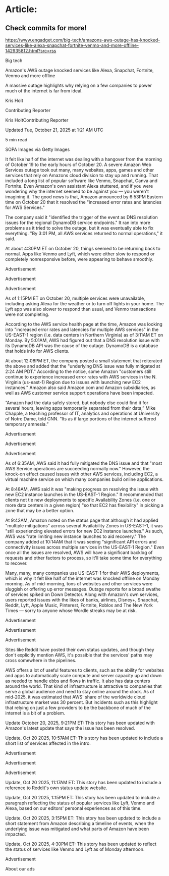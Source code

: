 # Article:

## Check commits for more!
https://www.engadget.com/big-tech/amazons-aws-outage-has-knocked-services-like-alexa-snapchat-fortnite-venmo-and-more-offline-142935812.html?src=rss

Big tech

Amazon's AWS outage knocked services like Alexa, Snapchat, Fortnite, Venmo and more offline

A massive outage highlights why relying on a few companies to power much of the internet is far from ideal.

Kris Holt

Contributing Reporter

Kris HoltContributing Reporter

Updated Tue, October 21, 2025 at 1:21 AM UTC

5 min read

SOPA Images via Getty Images

It felt like half of the internet was dealing with a hangover from the morning of October 19 to the early hours of October 20. A severe Amazon Web Services outage took out many, many websites, apps, games and other services that rely on Amazons cloud division to stay up and running. That included a long list of popular software like Venmo, Snapchat, Canva and Fortnite. Even Amazon's own assistant Alexa stuttered, and if you were wondering why the internet seemed to be against you — you weren't imagining it. The good news is that, Amazon announced by 6:53PM Eastern time on October 20 that it resolved the "increased error rates and latencies for AWS Services."

The company said it "identified the trigger of the event as DNS resolution issues for the regional DynamoDB service endpoints." It ran into more problems as it tried to solve the outage, but it was eventually able to fix everything. "By 3:01 PM, all AWS services returned to normal operations," it said.

At about 4:30PM ET on October 20, things seemed to be returning back to normal. Apps like Venmo and Lyft, which were either slow to respond or completely nonresponsive before, were appearing to behave smoothly.

Advertisement

Advertisement

Advertisement

As of 1:15PM ET on October 20, multiple services were unavailable, including asking Alexa for the weather or to turn off lights in your home. The Lyft app was also slower to respond than usual, and Venmo transactions were not completing.

According to the AWS service health page at the time, Amazon was looking into "increased error rates and latencies for multiple AWS services" in the US-EAST-1 region (i.e. data centers in Northern Virginia) as of 3:11AM ET on Monday. By 5:01AM, AWS had figured out that a DNS resolution issue with its DynamoDB API was the cause of the outage. DynamoDB is a database that holds info for AWS clients.

At about 12:08PM ET, the company posted a small statement that reiterated the above and added that the "underlying DNS issue was fully mitigated at 2:24 AM PDT." According to the notice, some Amazon "customers still continue to experience increased error rates with AWS services in the N. Virginia (us-east-1) Region due to issues with launching new EC2 instances." Amazon also said Amazon.com and Amazon subsidiaries, as well as AWS customer service support operations have been impacted.

“Amazon had the data safely stored, but nobody else could find it for several hours, leaving apps temporarily separated from their data,” Mike Chapple, a teaching professor of IT, analytics and operations at University of Notre Dame, told CNN. “Its as if large portions of the internet suffered temporary amnesia.”

Advertisement

Advertisement

Advertisement

As of 6:35AM, AWS said it had fully mitigated the DNS issue and that "most AWS Service operations are succeeding normally now." However, the knock-on effect caused issues with other AWS services, including EC2, a virtual machine service on which many companies build online applications.

At 8:48AM, AWS said it was "making progress on resolving the issue with new EC2 instance launches in the US-EAST-1 Region." It recommended that clients not tie new deployments to specific Availability Zones (i.e. one or more data centers in a given region) "so that EC2 has flexibility" in picking a zone that may be a better option.

At 9:42AM, Amazon noted on the status page that although it had applied "multiple mitigations" across several Availability Zones in US-EAST-1, it was "still experiencing elevated errors for new EC2 instance launches." As such, AWS was "rate limiting new instance launches to aid recovery." The company added at 10:14AM that it was seeing "significant API errors and connectivity issues across multiple services in the US-EAST-1 Region." Even once all the issues are resolved, AWS will have a significant backlog of requests and other factors to process, so it'll take some time for everything to recover.

Many, many, many companies use US-EAST-1 for their AWS deployments, which is why it felt like half of the internet was knocked offline on Monday morning. As of mid-morning, tons of websites and other services were sluggish or offering up error messages. Outage reports for a broad swathe of services spiked on Down Detector. Along with Amazon's own services, users reported issues with the likes of banks, airlines, Disney+, Snapchat, Reddit, Lyft, Apple Music, Pinterest, Fortnite, Roblox and The New York Times — sorry to anyone whose Wordle streaks may be at risk.

Advertisement

Advertisement

Advertisement

Sites like Reddit have posted their own status updates, and though they don't explicitly mention AWS, it's possible that the services' paths may cross somewhere in the pipelines.

AWS offers a lot of useful features to clients, such as the ability for websites and apps to automatically scale compute and server capacity up and down as needed to handle ebbs and flows in traffic. It also has data centers around the world. That kind of infrastructure is attractive to companies that serve a global audience and need to stay online around the clock. As of mid-2025, it was estimated that AWS' share of the worldwide cloud infrastructure market was 30 percent. But incidents such as this highlight that relying on just a few providers to be the backbone of much of the internet is a bit of a problem.

Update October 20, 2025, 9:21PM ET: This story has been updated with Amazon's latest update that says the issue has been resolved.

Update, Oct 20 2025, 10:57AM ET: This story has been updated to include a short list of services affected in the intro.

Advertisement

Advertisement

Advertisement

Update, Oct 20 2025, 11:17AM ET: This story has been updated to include a reference to Reddit's own status update website.

Update, Oct 20 2025, 1:15PM ET: This story has been updated to include a paragraph reflecting the status of popular services like Lyft, Venmo and Alexa, based on our editors' personal experiences as of this time.

Update, Oct 20 2025, 3:15PM ET: This story has been updated to include a short statement from Amazon describing a timeline of events, when the underlying issue was mitigated and what parts of Amazon have been impacted.

Update, Oct 20 2025, 4:30PM ET: This story has been updated to reflect the status of services like Venmo and Lyft as of Monday afternoon.

Advertisement

About our ads